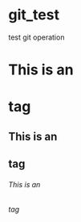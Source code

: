 # git_test
test git operation
# This is an <h1> tag
## This is an <h2> tag
###### This is an <h6> tag

